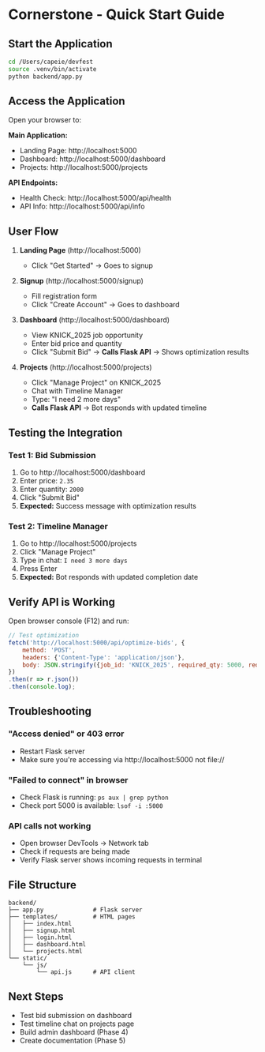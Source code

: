 # Cornerstone - Quick Start Guide

## Start the Application

```bash
cd /Users/capeie/devfest
source .venv/bin/activate
python backend/app.py
```

## Access the Application

Open your browser to:

**Main Application:**
- Landing Page: http://localhost:5000
- Dashboard: http://localhost:5000/dashboard
- Projects: http://localhost:5000/projects

**API Endpoints:**
- Health Check: http://localhost:5000/api/health
- API Info: http://localhost:5000/api/info

## User Flow

1. **Landing Page** (http://localhost:5000)
   - Click "Get Started" → Goes to signup

2. **Signup** (http://localhost:5000/signup)
   - Fill registration form
   - Click "Create Account" → Goes to dashboard

3. **Dashboard** (http://localhost:5000/dashboard)
   - View KNICK_2025 job opportunity
   - Enter bid price and quantity
   - Click "Submit Bid" → **Calls Flask API** → Shows optimization results

4. **Projects** (http://localhost:5000/projects)
   - Click "Manage Project" on KNICK_2025
   - Chat with Timeline Manager
   - Type: "I need 2 more days"
   - **Calls Flask API** → Bot responds with updated timeline

## Testing the Integration

### Test 1: Bid Submission
1. Go to http://localhost:5000/dashboard
2. Enter price: `2.35`
3. Enter quantity: `2000`
4. Click "Submit Bid"
5. **Expected:** Success message with optimization results

### Test 2: Timeline Manager
1. Go to http://localhost:5000/projects
2. Click "Manage Project"
3. Type in chat: `I need 3 more days`
4. Press Enter
5. **Expected:** Bot responds with updated completion date

## Verify API is Working

Open browser console (F12) and run:

```javascript
// Test optimization
fetch('http://localhost:5000/api/optimize-bids', {
    method: 'POST',
    headers: {'Content-Type': 'application/json'},
    body: JSON.stringify({job_id: 'KNICK_2025', required_qty: 5000, required_skill: 'CNC'})
})
.then(r => r.json())
.then(console.log);
```

## Troubleshooting

### "Access denied" or 403 error
- Restart Flask server
- Make sure you're accessing via http://localhost:5000 not file://

### "Failed to connect" in browser
- Check Flask is running: `ps aux | grep python`
- Check port 5000 is available: `lsof -i :5000`

### API calls not working
- Open browser DevTools → Network tab
- Check if requests are being made
- Verify Flask server shows incoming requests in terminal

## File Structure

```
backend/
├── app.py              # Flask server
├── templates/          # HTML pages
│   ├── index.html
│   ├── signup.html
│   ├── login.html
│   ├── dashboard.html
│   └── projects.html
└── static/
    └── js/
        └── api.js      # API client
```

## Next Steps

- Test bid submission on dashboard
- Test timeline chat on projects page
- Build admin dashboard (Phase 4)
- Create documentation (Phase 5)
